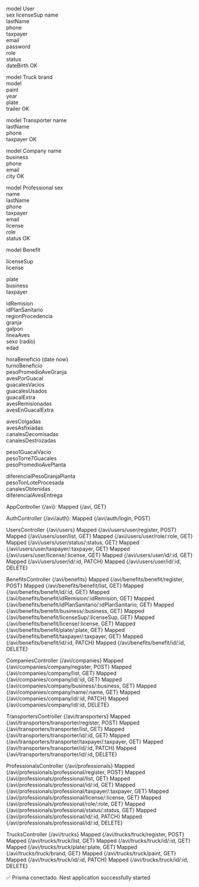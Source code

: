model User  
  sex
  licenseSup 
  name       
  lastName   
  phone      
  taxpayer      
  email         
  password   
  role       
  status     
  dateBirth   OK


model Truck 
  brand      
  model      
  paint      
  year      
  plate         
  trailer     OK
  

model Transporter
  name          
  lastName      
  phone         
  taxpayer         OK
  

model Company 
  name          
  business      
  phone      
  email         
  city       OK
  
  
model Professional 
  sex               
  name              
  lastName          
  phone               
  taxpayer           
  email              
  license            
  role              
  status           OK 
  

model Benefit 
  
  <!-- bloque 0 -->
  licenseSup  
  license 
       
  <!-- bloque 1 -->
  plate       
  business    
  taxpayer    
<!-- bloque 2 -->
  idRemision                     
  idPlanSanitario             
  regionProcedencia           
  granja                      
  galpon                      
  lineaAves                   
  sexo     (radio)                   
  edad                        
<!-- bloque 3 -->
  horaBeneficio  (date now)              
  turnoBeneficio              
  pesoPromedioAveGranja        
  avesPorGuacal                
  guacalesVacios               
  guacalesUsados               
  guacalExtra                  
  avesRemisionadas             
  avesEnGuacalExtra            
<!-- bloque 4 -->
  avesColgadas                 
  avesAsfixiadas               
  canalesDecomisadas           
  canalesDestrozadas           
<!-- bloque 5 -->
  peso1GuacalVacio             
  pesoTorre7Guacales           
  pesoPromedioAvePlanta   
       
  diferencialPesoGranjaPlanta  
  pesoTonLoteProcesada         
  canalesObtenidas             
  diferencialAvesEntrega       


AppController {/avi}: 
Mapped {/avi, GET}  

AuthController {/avi/auth}: 
Mapped {/avi/auth/login, POST}  

UsersController {/avi/users}
Mapped {/avi/users/user/register, POST} 
Mapped {/avi/users/user/list, GET} 
Mapped {/avi/users/user/role/:role, GET} 
Mapped {/avi/users/user/status/:status, GET} 
Mapped {/avi/users/user/taxpayer/:taxpayer, GET} 
Mapped {/avi/users/user/license/:license, GET} 
Mapped {/avi/users/user/id/:id, GET} 
Mapped {/avi/users/user/id/:id, PATCH} 
Mapped {/avi/users/user/id/:id, DELETE} 

BenefitsController {/avi/benefits}
Mapped {/avi/benefits/benefit/register, POST} 
Mapped {/avi/benefits/benefit/list, GET} 
Mapped {/avi/benefits/benefit/id/:id, GET} 
Mapped {/avi/benefits/benefit/idRemision/:idRemision, GET} 
Mapped {/avi/benefits/benefit/idPlanSanitario/:idPlanSanitario, GET} 
Mapped {/avi/benefits/benefit/business/:business, GET} 
Mapped {/avi/benefits/benefit/licenseSup/:licenseSup, GET} 
Mapped {/avi/benefits/benefit/license/:license, GET} 
Mapped {/avi/benefits/benefit/plate/:plate, GET} 
Mapped {/avi/benefits/benefit/taxpayer/:taxpayer, GET} 
Mapped {/avi/benefits/benefit/id/:id, PATCH} 
Mapped {/avi/benefits/benefit/id/:id, DELETE} 

CompaniesController {/avi/companies}
Mapped {/avi/companies/company/register, POST} 
Mapped {/avi/companies/company/list, GET} 
Mapped {/avi/companies/company/id/:id, GET} 
Mapped {/avi/companies/company/business/:business, GET} 
Mapped {/avi/companies/company/name/:name, GET} 
Mapped {/avi/companies/company/id/:id, PATCH} 
Mapped {/avi/companies/company/id/:id, DELETE} 

TransportersController {/avi/transporters}
Mapped {/avi/transporters/transporter/register, POST} 
Mapped {/avi/transporters/transporter/list, GET} 
Mapped {/avi/transporters/transporter/id/:id, GET} 
Mapped {/avi/transporters/transporter/taxpayer/:taxpayer, GET} 
Mapped {/avi/transporters/transporter/id/:id, PATCH} 
Mapped {/avi/transporters/transporter/id/:id, DELETE} 

ProfessionalsController {/avi/professionals}
Mapped {/avi/professionals/professional/register, POST} 
Mapped {/avi/professionals/professional/list, GET} 
Mapped {/avi/professionals/professional/id/:id, GET} 
Mapped {/avi/professionals/professional/taxpayer/:taxpayer, GET} 
Mapped {/avi/professionals/professional/license/:license, GET} 
Mapped {/avi/professionals/professional/role/:role, GET} 
Mapped {/avi/professionals/professional/status/:status, GET} 
Mapped {/avi/professionals/professional/id/:id, PATCH} 
Mapped {/avi/professionals/professional/id/:id, DELETE} 

TrucksController {/avi/trucks}
Mapped {/avi/trucks/truck/register, POST} 
Mapped {/avi/trucks/truck/list, GET} 
Mapped {/avi/trucks/truck/id/:id, GET} 
Mapped {/avi/trucks/truck/plate/:plate, GET} 
Mapped {/avi/trucks/truck/brand, GET} 
Mapped {/avi/trucks/truck/paint, GET} 
Mapped {/avi/trucks/truck/id/:id, PATCH} 
Mapped {/avi/trucks/truck/id/:id, DELETE} 

✅ Prisma conectado.
Nest application successfully started